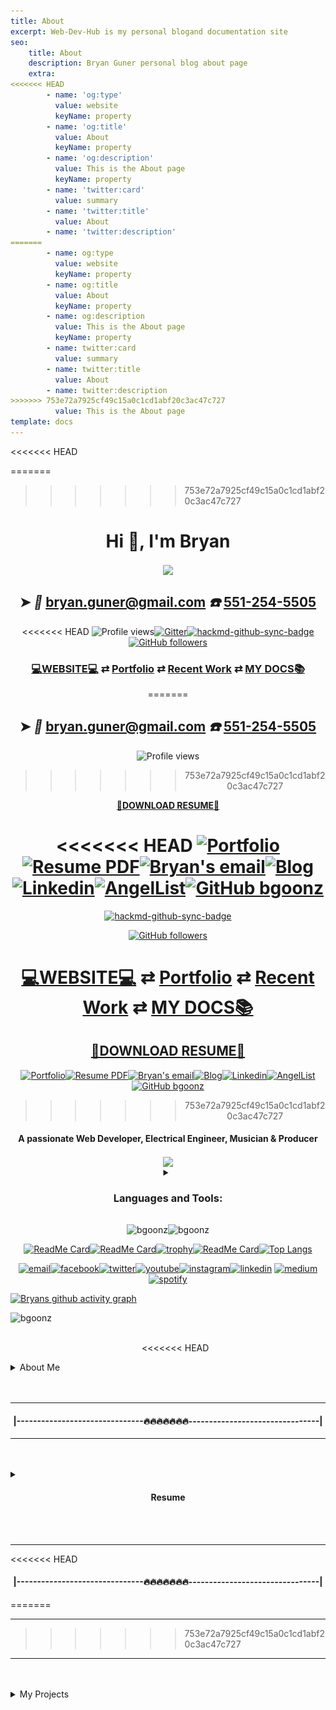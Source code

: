 ```yaml
---
title: About
excerpt: Web-Dev-Hub is my personal blogand documentation site
seo:
    title: About
    description: Bryan Guner personal blog about page
    extra:
<<<<<<< HEAD
        - name: 'og:type'
          value: website
          keyName: property
        - name: 'og:title'
          value: About
          keyName: property
        - name: 'og:description'
          value: This is the About page
          keyName: property
        - name: 'twitter:card'
          value: summary
        - name: 'twitter:title'
          value: About
        - name: 'twitter:description'
=======
        - name: og:type
          value: website
          keyName: property
        - name: og:title
          value: About
          keyName: property
        - name: og:description
          value: This is the About page
          keyName: property
        - name: twitter:card
          value: summary
        - name: twitter:title
          value: About
        - name: twitter:description
>>>>>>> 753e72a7925cf49c15a0c1cd1abf20c3ac47c727
          value: This is the About page
template: docs
---
```


<<<<<<< HEAD

=======
>>>>>>> 753e72a7925cf49c15a0c1cd1abf20c3ac47c727
<div align="center">

<h1>Hi 👋, I'm Bryan</h1>
  
<img align="center"  src="https://github.com/bgoonz/bgoonz/blob/master/circle-small-sharp.png?raw=true?raw=true" ></img>
## ➤ _📧_ [bryan.guner@gmail.com](📲) _☎️_ [551-254-5505](551-254-5505)

<<<<<<< HEAD
![Profile views](https://views.whatilearened.today/views/github/bgoonz/views.svg)[![Gitter](https://badges.gitter.im/bgoonz/community.svg)](https://gitter.im/bgoonz/community?utm_source=badge&utm_medium=badge&utm_campaign=pr-badge)[![hackmd-github-sync-badge](https://hackmd.io/5DeYj2oXTvGJ1-Xvp1Jo2Q/badge)](https://hackmd.io/5DeYj2oXTvGJ1-Xvp1Jo2Q)[![GitHub followers](https://img.shields.io/github/followers/bgoonz.svg?style=social&label=Follow&maxAge=2592000)](https://github.com/bgoonz?tab=followers)

### [💻WEBSITE💻](https://bgoonzblog20.netlify.app/) ⇄ [Portfolio](https://bg-portfolio.netlify.app/) ⇄ [Recent Work](https://bgoonz.github.io/github-stats-website/) ⇄ [MY DOCS📚](https://bryan-guner.gitbook.io/my-docs/)
=======
## ➤ _📧_ [bryan.guner@gmail.com](📲) _☎️_ [551-254-5505](551-254-5505)

![Profile views](https://github.com/bgoonz/bgoonz/blob/master/circle-small-sharp.png?raw=true?raw=true 'profile image')
>>>>>>> 753e72a7925cf49c15a0c1cd1abf20c3ac47c727

 [**📁DOWNLOAD RESUME📁**](https://github.com/bgoonz/bgoonz/raw/master/bryan_guner_resume_2021_V9.pdf)

<<<<<<< HEAD
[![Portfolio](https://img.shields.io/badge/-❤_Portfolio-f58?style=flat-square&logo=a&logoColor=white&link=https://bgoonzblog20.netlify.app/)](https://bgoonzblog20.netlify.app/)<a href="https://1drv.ms/b/s!AkGiZ9n9CRDSquIDCW3sdtgIghzpeg?e=GcgN10" download>![Resume PDF](https://img.shields.io/badge/-Resume-f00?style=flat-square&logo=adobe-acrobat-reader&logoColor=white)</a>[![Bryan's email](https://img.shields.io/badge/bryan.guner@gmail.com-f4b400?style=flat-square&logo=gmail&logoColor=black&link=mailto:bryan.guner@gmail.com)](mailto:bryan.guner@gmail.com)[![Blog](https://img.shields.io/badge/-Blog-21759b?style=flat-square&logo=WordPress&logoColor=white&link=https://bgoonzblog20.netlify.app/)](https://bgoonzblog20.netlify.app/)[![Linkedin](https://img.shields.io/badge/-LinkedIn-0077b5?style=flat-square&logo=Linkedin&logoColor=white&link=https://www.linkedin.com/in/bryan-guner-046199128/)](https://www.linkedin.com/in/bryan-guner-046199128/)[![AngelList](https://img.shields.io/badge/-AngelList-black?style=flat-square&logo=AngelList&logoColor=white&link=https://angel.co/u/bryan-guner)](https://angel.co/u/bryan-guner)[![GitHub bgoonz](https://img.shields.io/github/followers/bgoonz?label=follow&style=social)](https://github.com/bgoonz)
=======
[![hackmd-github-sync-badge](https://hackmd.io/5DeYj2oXTvGJ1-Xvp1Jo2Q/badge)](https://hackmd.io/5DeYj2oXTvGJ1-Xvp1Jo2Q)

[![GitHub followers](https://img.shields.io/github/followers/bgoonz.svg?style=social&label=Follow&maxAge=2592000)](https://github.com/bgoonz?tab=followers)

# [💻WEBSITE💻](https://bgoonz-blog.netlify.app/) ⇄ [Portfolio](https://bg-portfolio.netlify.app/) ⇄ [Recent Work](https://bgoonz.github.io/github-stats-website/) ⇄ [MY DOCS📚](https://bryan-guner.gitbook.io/my-docs/)

## **[📁DOWNLOAD RESUME📁](https://github.com/bgoonz/bgoonz/raw/master/bryan_guner_resume_2021_V9.pdf)**

[![Portfolio](https://img.shields.io/badge/-❤_Portfolio-f58?style=flat-square&logo=a&logoColor=white&link=https://bgoonz-blog.netlify.app/)](https://bgoonz-blog.netlify.app/)<a href="https://1drv.ms/b/s!AkGiZ9n9CRDSquIDCW3sdtgIghzpeg?e=GcgN10" download>![Resume PDF](https://img.shields.io/badge/-Resume-f00?style=flat-square&logo=adobe-acrobat-reader&logoColor=white)</a>[![Bryan's email](https://img.shields.io/badge/bryan.guner@gmail.com-f4b400?style=flat-square&logo=gmail&logoColor=black&link=mailto:bryan.guner@gmail.com)](mailto:bryan.guner@gmail.com)[![Blog](https://img.shields.io/badge/-Blog-21759b?style=flat-square&logo=WordPress&logoColor=white&link=https://bgoonz-blog.netlify.app/)](https://bgoonz-blog.netlify.app/)[![Linkedin](https://img.shields.io/badge/-LinkedIn-0077b5?style=flat-square&logo=Linkedin&logoColor=white&link=https://www.linkedin.com/in/bryan-guner-046199128/)](https://www.linkedin.com/in/bryan-guner-046199128/)[![AngelList](https://img.shields.io/badge/-AngelList-black?style=flat-square&logo=AngelList&logoColor=white&link=https://angel.co/u/bryan-guner)](https://angel.co/u/bryan-guner)[![GitHub bgoonz](https://img.shields.io/github/followers/bgoonz?label=follow&style=social)](https://github.com/bgoonz)
>>>>>>> 753e72a7925cf49c15a0c1cd1abf20c3ac47c727

<p align="center">
  
<h4 align="center">A passionate Web Developer, Electrical Engineer, Musician & Producer</h4>

<img align="center" src="https://readme-jokes.vercel.app/api" stye="width:570; height:420;">

<details>

<summary><h3 align="center">Languages and Tools:</h3></summary>

<p align="left"> <a href="https://www.arduino.cc/" target="_blank"> <img src="https://cdn.worldvectorlogo.com/logos/arduino-1.svg" alt="arduino" width="40" height="40"/> </a> <a href="https://aws.amazon.com" target="_blank"> <img src="https://raw.githubusercontent.com/devicons/devicon/master/icons/amazonwebservices/amazonwebservices-original-wordmark.svg" alt="aws" width="40" height="40"/> </a> <a href="https://azure.microsoft.com/" target="_blank"> <img src="https://www.vectorlogo.zone/logos/microsoft_azure/microsoft_azure-icon.svg" alt="azure" width="40" height="40"/> </a> <a href="https://babeljs.io/" target="_blank"> <img src="https://www.vectorlogo.zone/logos/babeljs/babeljs-icon.svg" alt="babel" width="40" height="40"/> </a> <a href="https://www.gnu.org/software/bash/" target="_blank"> <img src="https://www.vectorlogo.zone/logos/gnu_bash/gnu_bash-icon.svg" alt="bash" width="40" height="40"/> </a> <a href="https://getbootstrap.com" target="_blank"> <img src="https://raw.githubusercontent.com/devicons/devicon/master/icons/bootstrap/bootstrap-plain-wordmark.svg" alt="bootstrap" width="40" height="40"/> </a> <a href="https://www.w3schools.com/cpp/" target="_blank"> <img src="https://raw.githubusercontent.com/devicons/devicon/master/icons/cplusplus/cplusplus-original.svg" alt="cplusplus" width="40" height="40"/> </a> <a href="https://www.w3schools.com/css/" target="_blank"> <img src="https://raw.githubusercontent.com/devicons/devicon/master/icons/css3/css3-original-wordmark.svg" alt="css3" width="40" height="40"/> </a> <a href="https://d3js.org/" target="_blank"> <img src="https://raw.githubusercontent.com/devicons/devicon/master/icons/d3js/d3js-original.svg" alt="d3js" width="40" height="40"/> </a> <a href="https://www.docker.com/" target="_blank"> <img src="https://raw.githubusercontent.com/devicons/devicon/master/icons/docker/docker-original-wordmark.svg" alt="docker" width="40" height="40"/> </a> <a href="https://www.elastic.co" target="_blank"> <img src="https://www.vectorlogo.zone/logos/elastic/elastic-icon.svg" alt="elasticsearch" width="40" height="40"/> </a> <a href="https://emberjs.com/" target="_blank"> <img src="https://raw.githubusercontent.com/devicons/devicon/master/icons/ember/ember-original-wordmark.svg" alt="ember" width="40" height="40"/> </a> <a href="https://expressjs.com" target="_blank"> <img src="https://raw.githubusercontent.com/devicons/devicon/master/icons/express/express-original-wordmark.svg" alt="express" width="40" height="40"/> </a> <a href="https://firebase.google.com/" target="_blank"> <img src="https://www.vectorlogo.zone/logos/firebase/firebase-icon.svg" alt="firebase" width="40" height="40"/> </a> <a href="https://www.gatsbyjs.com/" target="_blank"> <img src="https://www.vectorlogo.zone/logos/gatsbyjs/gatsbyjs-icon.svg" alt="gatsby" width="40" height="40"/> </a> <a href="https://cloud.google.com" target="_blank"> <img src="https://www.vectorlogo.zone/logos/google_cloud/google_cloud-icon.svg" alt="gcp" width="40" height="40"/> </a> <a href="https://git-scm.com/" target="_blank"> <img src="https://www.vectorlogo.zone/logos/git-scm/git-scm-icon.svg" alt="git" width="40" height="40"/> </a> <a href="https://heroku.com" target="_blank"> <img src="https://www.vectorlogo.zone/logos/heroku/heroku-icon.svg" alt="heroku" width="40" height="40"/> </a> <a href="https://www.w3.org/html/" target="_blank"> <img src="https://raw.githubusercontent.com/devicons/devicon/master/icons/html5/html5-original-wordmark.svg" alt="html5" width="40" height="40"/> </a> <a href="https://developer.mozilla.org/en-US/docs/Web/JavaScript" target="_blank"> <img src="https://raw.githubusercontent.com/devicons/devicon/master/icons/javascript/javascript-original.svg" alt="javascript" width="40" height="40"/> </a> <a href="https://jekyllrb.com/" target="_blank"> <img src="https://www.vectorlogo.zone/logos/jekyllrb/jekyllrb-icon.svg" alt="jekyll" width="40" height="40"/> </a> <a href="https://www.linux.org/" target="_blank"> <img src="https://raw.githubusercontent.com/devicons/devicon/master/icons/linux/linux-original.svg" alt="linux" width="40" height="40"/> </a> <a href="https://mochajs.org" target="_blank"> <img src="https://www.vectorlogo.zone/logos/mochajs/mochajs-icon.svg" alt="mocha" width="40" height="40"/> </a> <a href="https://www.mongodb.com/" target="_blank"> <img src="https://raw.githubusercontent.com/devicons/devicon/master/icons/mongodb/mongodb-original-wordmark.svg" alt="mongodb" width="40" height="40"/> </a> <a href="https://nextjs.org/" target="_blank"> <img src="https://cdn.worldvectorlogo.com/logos/nextjs-3.svg" alt="nextjs" width="40" height="40"/> </a> <a href="https://nodejs.org" target="_blank"> <img src="https://raw.githubusercontent.com/devicons/devicon/master/icons/nodejs/nodejs-original-wordmark.svg" alt="nodejs" width="40" height="40"/> </a> <a href="https://www.photoshop.com/en" target="_blank"> <img src="https://raw.githubusercontent.com/devicons/devicon/master/icons/photoshop/photoshop-line.svg" alt="photoshop" width="40" height="40"/> </a> <a href="https://www.postgresql.org" target="_blank"> <img src="https://raw.githubusercontent.com/devicons/devicon/master/icons/postgresql/postgresql-original-wordmark.svg" alt="postgresql" width="40" height="40"/> </a> <a href="https://postman.com" target="_blank"> <img src="https://www.vectorlogo.zone/logos/getpostman/getpostman-icon.svg" alt="postman" width="40" height="40"/> </a> <a href="https://pugjs.org" target="_blank"> <img src="https://cdn.worldvectorlogo.com/logos/pug.svg" alt="pug" width="40" height="40"/> </a> <a href="https://github.com/puppeteer/puppeteer" target="_blank"> <img src="https://www.vectorlogo.zone/logos/pptrdev/pptrdev-official.svg" alt="puppeteer" width="40" height="40"/> </a> <a href="https://www.python.org" target="_blank"> <img src="https://raw.githubusercontent.com/devicons/devicon/master/icons/python/python-original.svg" alt="python" width="40" height="40"/> </a> <a href="https://reactjs.org/" target="_blank"> <img src="https://raw.githubusercontent.com/devicons/devicon/master/icons/react/react-original-wordmark.svg" alt="react" width="40" height="40"/> </a> <a href="https://reactnative.dev/" target="_blank"> <img src="https://reactnative.dev/img/header_logo.svg" alt="reactnative" width="40" height="40"/> </a> <a href="https://www.typescriptlang.org/" target="_blank"> <img src="https://raw.githubusercontent.com/devicons/devicon/master/icons/typescript/typescript-original.svg" alt="typescript" width="40" height="40"/> </a> <a href="https://www.vagrantup.com/" target="_blank"> <img src="https://www.vectorlogo.zone/logos/vagrantup/vagrantup-icon.svg" alt="vagrant" width="40" height="40"/> </a> <a href="https://webpack.js.org" target="_blank"> <img src="https://raw.githubusercontent.com/devicons/devicon/d00d0969292a6569d45b06d3f350f463a0107b0d/icons/webpack/webpack-original-wordmark.svg" alt="webpack" width="40" height="40"/> </a> <a href="https://www.adobe.com/products/xd.html" target="_blank"> <img src="https://cdn.worldvectorlogo.com/logos/adobe-xd.svg" alt="xd" width="40" height="40"/> </a> <a href="https://zapier.com" target="_blank"> <img src="https://www.vectorlogo.zone/logos/zapier/zapier-icon.svg" alt="zapier" width="40" height="40"/> </a> </p>  
  
</details>  
  
  </div>

<div align="center">
  
<p><img align="center" src="https://github-readme-streak-stats.herokuapp.com/?user=bgoonz&" alt="bgoonz" /><img align="center" src="https://github-readme-stats.vercel.app/api?username=bgoonz&show_icons=true&locale=en" alt="bgoonz" /></p>

[![ReadMe Card](https://github-readme-stats.vercel.app/api/pin/?username=bgoonz&repo=Lambda)](https://github.com/bgoonz/Lambda)[![ReadMe Card](https://github-readme-stats.vercel.app/api/pin/?username=bgoonz&repo=DS-ALGO-OFFICIAL)](https://github.com/bgoonz/DS-ALGO-OFFICIAL)[![trophy](https://github-profile-trophy.vercel.app/?username=bgoonz&row=1)](https://github.com/bgoonz/github-profile-trophy)[![ReadMe Card](https://github-readme-stats.vercel.app/api/pin/?username=bgoonz&repo=BGOONZ_BLOG_2.0)](https://github.com/bgoonz/BGOONZ_BLOG_2.0)[![Top Langs](https://github-readme-stats.vercel.app/api/top-langs/?username=bgoonz&layout=compact&hide=html,mathematica&langs_count=16)](https://github.com/bgoonz/github-readme-stats)

</div>

<p align="center">
  <a href="mailto:bryan.guner@gmail.com"><img src="https://img.icons8.com/color/96/000000/gmail.png" alt="email"/></a><a href="https://www.facebook.com/bryan.guner/"><img src="https://img.icons8.com/color/96/000000/facebook.png" alt="facebook"/></a><a href="https://twitter.com/bgooonz"><img src="https://img.icons8.com/color/96/000000/twitter-squared.png" alt="twitter"/></a><a href="https://www.youtube.com/channel/UC9-rYyUMsnEBK8G8fCyrXXA/videos"><img src="https://img.icons8.com/color/96/000000/youtube.png" alt="youtube"/></a><a href="https://www.instagram.com/bgoonz/?hl=en"><img src="https://img.icons8.com/color/96/000000/instagram-new.png" alt="instagram"/></a><a href="https://www.linkedin.com/in/bryan-guner-046199128/"><img src="https://img.icons8.com/color/96/000000/linkedin.png" alt="linkedin"/></a>  <a href="https://bryanguner.medium.com/"><img src="https://img.icons8.com/color/96/000000/medium-logo.png" alt="medium"/></a><a href="https://open.spotify.com/user/bgoonz?si=ShH9wYbIQWab5Jz_30BKFw"><img src="https://img.icons8.com/color/96/000000/spotify--v1.png" alt="spotify"/></a>
  </p>
  
  </div>
  
[![Bryans github activity graph](https://activity-graph.herokuapp.com/graph?username=bgoonz&custom_title=This%20is%20Bryans%20Activity&hide_border=true&theme=chartreuse-dark)](https://github.com/bgoonz/github-readme-activity-graph)

<div align="center">
</div>
<p><a href="https://www.buymeacoffee.com/bgoonz"> <img align="left" src="https://cdn.buymeacoffee.com/buttons/v2/default-yellow.png" height="50" width="210" alt="bgoonz" /></a></p><br><br>

<<<<<<< HEAD
<details>
=======
---
>>>>>>> 753e72a7925cf49c15a0c1cd1abf20c3ac47c727

<summary>About Me</summary>

<<<<<<< HEAD
- 🔭 Contract Web Development **Duke Energy**
-
- 🌱 I'm currently learning **React/Redux, Python, Java, Express, jQuery**
-
- 👯 I'm looking to collaborate on [Any web audio or open source educational tools.](<https://goofy-e>
-
- 🤝 I'm looking for help with [L
-
- 👨‍💻 All of my projects are available at [https://bgoonz.github.io/](https://bgoonz.github.io/)

- 📝 I regularly write articles on [medium](https://bryanguner.medium.com/) && [Web-Dev-Resource-Hub](https://web-dev-resource-hub.netlify.app/)

- 💬 Ask me about **Anything:**

- 📫 How to reach me **bryan.guner@gmail.com**

- ⚡ Fun fact **I played Bamboozle Music Festival at the Meadowlands Stadium Complex when I was 14.**
=======
-   🔭 Contract Web Development **Duke Energy**
-   🌱 I'm currently learning **React/Redux, Python, Java, Express, jQuery**
-   👯 I'm looking to collaborate on \[Any web audio or open source educational tools.](<https://goofy-e>
-   🤝 I'm looking for help with [L
-   👨‍💻 All of my projects are available at <https://bgoonz.github.io/>
-   📝 I regularly write articles on [medium](https://bryanguner.medium.com/) && [Web-Dev-Resource-Hub](https://web-dev-resource-hub.netlify.app/)
-   💬 Ask me about **Anything:**
-   📫 How to reach me **bryan.guner@gmail.com**
-   ⚡ Fun fact **I played Bamboozle Music Festival at the Meadowlands Stadium Complex when I was 14.**
>>>>>>> 753e72a7925cf49c15a0c1cd1abf20c3ac47c727

### i really like music :headphones

#### What's the most useful business-related book you've ever read?

> A Random Walk Down Wall Street

#### What's your favorite non-business book?

> Hitchhiker's Guide To The Galaxy

#### If money were not an issue, what would you be doing right now?

> Designing recording software/hardware and using it

#### What words of advice would you give your younger self?

> Try harder and listen to your parents more (the latter bit of advice would be almost certain to fall on deaf ears lol)

#### What's the most creative thing you've ever done?

> I built a platform that listens to a guitarist's performance and automatically triggers guitar effects at the appropriate time in the song.

#### Which founders or startups do you most admire?

> Is it to basic to say Tesla... I know they're prevalent now but I've been an avid fan since as early as 2012.

#### What's your super power?

> Having really good ideas and forgetting them moments later.

#### What's the best way for people to get in touch with you?

> A text

#### What aspects of your work are you most passionate about?

Creating things that change my every day life.

#### What was the most impactful class you took in school?

> Modern Physics... almost changed my major after that class... but at the end of the day engineering was a much more fiscally secure avenue.

#### What's something you wish you had done years earlier?

> Learned to code ... and sing

#### What words of wisdom do you live by?

> \*Disclaimer: The following wisdom is very cliche ... but... "Be the change that you wish to see in the world."

> Mahatma Gandhi

<<<<<<< HEAD
| | ## Portfolio:
=======
---
>>>>>>> 753e72a7925cf49c15a0c1cd1abf20c3ac47c727

# [netlify](https://portfolio42.netlify.app/) |

| :------------: | --------------------------------------------------------------------------------------------------------------------------------------------------------------------------------------------------------------------------------------------------------------------------------------------------------------------------------------------------------------------------------------------------------------------------------------------------------------------------------------------------------------------------------------------------------------------------------------------------------------------------------------------------------------------------------------------------------------------------------------------------------------------------------------------------------------------------------------------------------------------------------------------------------------------------------------------------------------------------------------------------------------------------------------------------------------------------- |
| **Languages** | ![](https://img.shields.io/badge/Lang-HTML5-informational?style=flat&logo=HTML5&logoColor=white&color=00FF00) ![](https://img.shields.io/badge/Lang-CSS-informational?style=flat&logo=CSS%20Wizardry&logoColor=white&color=00FF00) ![](https://img.shields.io/badge/Lang-JavaScript-informational?style=flat&logo=JavaScript&logoColor=white&color=00FF00) ![](https://img.shields.io/badge/Lang-SQL-informational?style=flat&logo=SQL&logoColor=white&color=00FF00) ![](https://img.shields.io/badge/Lang-Java-informational?style=flat&logo=Java&logoColor=white&color=00FF00) <br />![](https://img.shields.io/badge/Lang-Python-informational?style=flat&logo=Python&logoColor=white&color=00FF00) ![](https://img.shields.io/badge/Lang-TypeScript-informational?style=flat&logo=TypeScript&logoColor=white&color=00FF00) |
| **Libraries** | ![](https://img.shields.io/badge/Lib-Bootstrap-informational?style=flat&logo=Bootstrap&logoColor=white&color=00FF00) ![](https://img.shields.io/badge/Lib-React-informational?style=flat&logo=React&logoColor=white&color=00FF00) |
| **Frameworks** | ![](https://img.shields.io/badge/FW-Redux-informational?style=flat&logo=Redux&logoColor=white&color=00FF00) ![](https://img.shields.io/badge/FW-Node.js-informational?style=flat&logo=Node.js&logoColor=white&color=00FF00) ![](https://img.shields.io/badge/FW-Express-informational?style=flat&logoColor=white&color=00FF00) ![](https://img.shields.io/badge/FW-PowerShell-informational?style=flat&logo=PowerShell&logoColor=white&color=00FF00) |
| **Databases** | ![](https://img.shields.io/badge/DB-PostgreSQL-informational?style=flat&logo=PostgreSQL&logoColor=white&color=00FF00) ![](https://img.shields.io/badge/DB-MySQL-informational?style=flat&logo=MySQL&logoColor=white&color=00FF00) |
| **Testing** | ![](https://img.shields.io/badge/Test-Jest-informational?style=flat&logo=Jest&logoColor=white&color=00FF00) ![](https://img.shields.io/badge/Test-Cypress-informational?style=flat&logo=Cypress&logoColor=white&color=00FF00) ![](https://img.shields.io/badge/Test-JUnit-informational?style=flat&logo=JUnit&logoColor=white&color=00FF00) |
| **Other** | ![](https://img.shields.io/badge/Editor-VS%20Code-informational?style=flat&logo=visualstudiocode&logoColor=white&color=00FF00) ![](https://img.shields.io/badge/Editor-IntelliJ%20IDEA-informational?style=flat&logo=intellijidea&logoColor=white&color=00FF00) <br />![](https://img.shields.io/badge/Tools-ESLint-informational?style=flat&logo=ESLint&logoColor=white&color=00FF00) ![](https://img.shields.io/badge/Tools-Postman-informational?style=flat&logo=Postman&logoColor=white&color=00FF00) ![](https://img.shields.io/badge/Tools-Git-informational?style=flat&logo=Git&logoColor=white&color=00FF00) ![](https://img.shields.io/badge/Tools-GitHub-informational?style=flat&logo=GitHub&logoColor=white&color=00FF00) <br />![](https://img.shields.io/badge/OS-Windows%2010-informational?style=flat&logo=Windows&logoColor=white&color=00FF00) <br />![](https://img.shields.io/badge/Code-LESS-informational?style=flat&logoColor=white&color=00FF00) ![](https://img.shields.io/badge/Code-Emmet-informational?style=flat&logoColor=white&color=00FF00) |

  </div>

</details>

<br>
<br>

---
<center><h4>|-------------------------------🔥🔥🔥🔥🔥🔥🔥--------------------------------|</h4></center>

---
<br>
<br>

<!-- start work experience section -->
<details>
<summary><center><h4> Resume</h4></center> </summary>

# ➤ Technical Skills

| **Programming\*\*** Languages:\*\* | JavaScript ES-6, NodeJS, React, HTML5, CSS3, SCSS, Bash Shell, Excel, SQL, NoSQL, MATLAB, Python, C++ |
| ---------------------------------- | ----------------------------------------------------------------------------------------------------- |
| **Databases:**                     | PostgreSQL, MongoDB                                                                                   |
| **Cloud:**                         | Docker, AWS, Google App Engine, Netlify, Digital Ocean, Heroku, Azure Cloud Services                  |
| **OS:**                            | Linux, Windows (WSL), IOS                                                                             |
| **Agile:**                         | GitHub, BitBucket, Jira, Confluence                                                                   |
| **IDEs:**                          | VSCode, Visual Studio, Atom, Code Blocks, Sublime Text 3, Brackets                                    |

---

[![-----------------------------------------------------](https://raw.githubusercontent.com/andreasbm/readme/master/assets/lines/colored.png)](#experience)

# ➤ Experience

| **Duke Energy:** Hallandale Beach, FL | March 2020 - Present |
| --------------------------------------------- | -------------------- |
| **Front End Web Developer**                   |
|                                               |

<<<<<<< HEAD
- Responsible for front-end development for a custom real estate application which provides sophisticated and fully customizable filtering to allow investors and real estate professionals to narrow in on exact search targets.
- Designed mock-up screens, wireframes, and workflows for intuitive user experience.
- Migrated existing multi-page user experience into singular page interfaces using React components.
- Participated in every stage of the design from conception through development and iterative improvement.
- Produced user stories and internal documentation for future site development and maintenance.
- Implemented modern frameworks including Bootstrap and Font-Awesome to give the site an aesthetic overhaul.
- Managed all test deployments using a combination of Digital Ocean and Netlify.
- Produced unit tests using a combination of Mocha and Chai.
- Injected Google Analytics to capture pertinent usage data to produce an insightful dashboard experience.
=======
-   Responsible for front-end development for a custom real estate application which provides sophisticated and fully customizable filtering to allow investors and real estate professionals to narrow in on exact search targets.
-   Designed mock-up screens, wireframes, and workflows for intuitive user experience.
-   Migrated existing multi-page user experience into singular page interfaces using React components.
-   Participated in every stage of the design from conception through development and iterative improvement.
-   Produced user stories and internal documentation for future site development and maintenance.
-   Implemented modern frameworks including Bootstrap and Font-Awesome to give the site an aesthetic overhaul.
-   Managed all test deployments using a combination of Digital Ocean and Netlify.
-   Produced unit tests using a combination of Mocha and Chai.
-   Injected Google Analytics to capture pertinent usage data to produce an insightful dashboard experience.
>>>>>>> 753e72a7925cf49c15a0c1cd1abf20c3ac47c727

| **Environment:** | **JavaScript, JQuery, React, HTML5 &amp; CSS, Bootstrap, DOJO, Google Cloud, Bash Script** |
| ---------------- | ------------------------------------------------------------------------------------------ |

| **Cembre:** Edison, NJ           | Nov 2019 - Mar 2020 |
| -------------------------------- | ------------------- |
| **Product Development Engineer** |
|                                  |

<<<<<<< HEAD
- Converted client&#39;s product needs into technical specs to be sent to the development team in Italy.
- Reorganized internal file server structure.
- Conducted remote / in person system integration and product demonstrations.
- Presided over internal and end user software trainings in addition to producing the corresponding documentation.
- Served as the primary point of contact for troubleshooting railroad hardware and software in the North America.
=======
-   Converted client&#39;s product needs into technical specs to be sent to the development team in Italy.
-   Reorganized internal file server structure.
-   Conducted remote / in person system integration and product demonstrations.
-   Presided over internal and end user software trainings in addition to producing the corresponding documentation.
-   Served as the primary point of contact for troubleshooting railroad hardware and software in the North America.
>>>>>>> 753e72a7925cf49c15a0c1cd1abf20c3ac47c727

| **Environment:** | **Excel, AutoCAD, PowerPoint, Word** |
| ---------------- | ------------------------------------ |

---

[![-----------------------------------------------------](https://raw.githubusercontent.com/andreasbm/readme/master/assets/lines/colored.png)](#education)

# ➤ Education

| **B.S. Electrical Engineering, TCNJ,** Ewing NJ | 2014 - 2019 |
| ------------------------------------------------ | ----------- |

**Capstone Project - Team Lead**

<<<<<<< HEAD
- Successfully completed and delivered a platform to digitize a guitar signal and perform filtering before executing frequency &amp; time domain analysis to track a current performance against prerecorded performance.
- Implemented the Dynamic Time Warping algorithm in C++ and Python to autonomously activate or adjust guitar effect at multiple pre-designated section of performance.
=======
-   Successfully completed and delivered a platform to digitize a guitar signal and perform filtering before executing frequency &amp; time domain analysis to track a current performance against prerecorded performance.
-   Implemented the Dynamic Time Warping algorithm in C++ and Python to autonomously activate or adjust guitar effect at multiple pre-designated section of performance.
>>>>>>> 753e72a7925cf49c15a0c1cd1abf20c3ac47c727

| **Environment:** | **C++, Python, MATLAB, PureData** |
| ---------------- | --------------------------------- |

</details>

<br>
<br>

---
<<<<<<< HEAD
<center><h4>|-------------------------------🔥🔥🔥🔥🔥🔥🔥--------------------------------|</h4></center>
=======

---
>>>>>>> 753e72a7925cf49c15a0c1cd1abf20c3ac47c727

---
<br>
<br>

<details>

<summary> My Projects</summary>

<table>
  <thead>
    <tr>
      <th>Project Name</th>
      <th>Skills used</th>
      <th>Description</th>
    </tr>
  </thead>
  <tbody>
    <tr>
      <td><a href='https://web-dev-resource-hub.netlify.app/'>Web-Dev-Resource-Hub (blog)</a></td>
      <td>Html, Css, javascript, Python, jQuery,  React,  FireBase,  AWS S3,  Netlify,  Heroku,  NodeJS,  PostgreSQL,  C++,  Web Audio API</td>
      <td>My blog site contains my resource sharing and blog site ... centered mostly on web development and just a bit of audio production / generally nerdy things I find interesting.</td>
    </tr>
       <tr>
      <td><a href='https://project-showcase-bgoonz.netlify.app/'>Dynamic Guitar Effects Triggering Using A Modified Dynamic Time Warping Algorithm</a></td>
      <td>C, C++, Python, Java, Pure Data, Matlab</td>
      <td>Successfully completed and delivered a platform to digitize a guitar signal and perform filtering before executing frequency & time domain analysis to track a current performance against prerecorded performance.Implemented the Dynamic Time Warping algorithm in C++ and Python to autonomously activate or adjust guitar effect at multiple pre-designated section of performance.</td>
    </tr>
    <tr>
      <td><a href="https://trusting-dijkstra-4d3b17.netlify.app/">Data Structures & Algorithms Interactive Learning Site</a></td>
      <td>HTML, CSS, Javascript,  Python,  Java,  jQuery,  Repl.it-Database API</td>
      <td>A interactive and comprehensive guide and learning tool for DataStructures and Algorithms ... concentrated on JS but with some examples in Python,  C++ and Java as well</td>
    </tr>
    <tr>
      <td><a href='https://mihirbegmusic.netlify.app/'>MihirBeg.com</a></td>
      <td>Html, Css, Javascript,  Bootstrap,  FontAwesome,  jQuery</td>
      <td>A responsive and mobile friendly content promotion site for an Audio Engineer to engage with fans and potential clients</td>
    </tr>
    <tr>
      <td><a href='https://tetris42.netlify.app/'>Tetris-JS</a></td>
      <td>Html, Css, Javascript</td>
      <td>The classic game of tetris implemented in plain javascipt and styled with a retro-futureistic theme</td>
    </tr>
    <tr>
      <td><a href="https://githtmlpreview.netlify.app/">Git Html Preview Tool</a></td>
      <td>Git,  Javascript,  CSS3,  HTML5,  Bootstrap,  BitBucket</td>
      <td>Loads HTML using CORS proxy,  then process all links,  frames,  scripts and styles,  and load each of them using CORS proxy,  so they can be evaluated by the browser.</td>
    </tr>
    <tr>
      <td><a href='https://project-showcase-bgoonz.netlify.app/'>Mini Project Showcase</a></td>
      <td>HTML, HTML5, CSS, CSS3, Javascript, jQuery</td>
      <td>add songs and play music, it also uses to store data in  INDEXEDB Database by which we can play songs, if we not clear the catch then song will remain stored in database.</td>
    </tr>

  </tbody>

<p align="center">

<br>
<br>



<br>
<br>

<div style=" border: 1px solid black">


</div>
<hr>

---

# [Learning React Blog](https://ecstatic-jang-593fd1.netlify.app/readme)

#### React Repo

[React Repo](https://github.com/bgoonz/React-Practice)

---

## <a href="https://codesandbox.io/embed/zealous-microservice-ti7em?autoresize=1&expanddevtools=1&fontsize=14&hidenavigation=1&moduleview=1&theme=dark"   style="width:100%; height:20px; border:0; border-radius: 4px; overflow:hidden;" rel="React Todo">![Foo](https://codesandbox.io/static/img/play-codesandbox.svg)</a>

<div style=" border: 1px solid black">


</div>

# [react-documentation-site](https://documentation-site-react2-peitff669-bgoonz.vercel.app/)

[![Edit magical-stallman-ov0d1](https://codesandbox.io/static/img/play-codesandbox.svg)](https://codesandbox.io/s/magical-stallman-ov0d1?autoresize=1&expanddevtools=1&fontsize=12&hidenavigation=1&moduleview=1&theme=dark)

<div style=" border: 1px solid black">


</div>

---

## ➤ Codepens (mostly embeded animations)

# [code-pens-embedded](https://embedable-content.netlify.app/)

[![-----------------------------------------------------](https://raw.githubusercontent.com/andreasbm/readme/master/assets/lines/colored.png)](#weekly-quick-snips)

## ➤ Weekly-Quick-Snips

---

#### Snippet of the Day

### replaceAll

the method string.replaceAll(search, replaceWith) replaces all appearances of search string with replaceWith.

```js

const str = 'this is a JSsnippets example';

const updatedStr = str.replace('example', 'snippet'); // 'this is a  JSsnippets snippet'

The tricky part is that replace method replaces only the very first match of the substring we have passed:

const str = 'this is a JSsnippets example and examples are great';

const updatedStr = str.replace('example', 'snippet'); //'this is a JSsnippets snippet and examples are great'

In order to go through this, we need to use a global regexp instead:

const str = 'this is a JSsnippets example and examples are great';

const updatedStr = str.replace(/example/g, 'snippet'); //'this is a JSsnippets snippet and snippets are greatr'

but now we have new friend in town, replaceAll

const str = 'this is a JSsnippets example and examples are great';

const updatedStr = str.replaceAll('example', 'snippet'); //'this is a JSsnippets snippet and snippets are greatr'

```

---

### Fibonacci in Python

```py
def fib_iter(n):
    if n == 0:
        return 0
    if n == 1:
        return 1
    p0 = 0
    p1 = 1
    for i in range(n-1):
        next_val = p0 + p1
        p0 = p1
        p1 = next_val
    return next_val
for i in range(10):
    print(f'{i}: {fib_iter(i)}')
```

---



## ➤ Github Gists

[![-----------------------------------------------------](https://raw.githubusercontent.com/andreasbm/readme/master/assets/lines/colored.png)](#github-gists)


## [Github Gists](https://bgoonzgist.netlify.app/)

#### Yesterday's Snippet of the day

---

```py
def quicksort(l):
    # One of our base cases is an empty list or list with one element
    if len(l) == 0 or len(l) == 1:
        return l
    # If we have a left list, a pivot point and a right list...
    # assigns the return values of the partition() function
    left, pivot, right = partition(l)
    # Our sorted list looks like left + pivot + right, but sorted.
    # Pivot has to be in brackets to be a list, so python can concatenate all the elements to a single list
    return quicksort(left) + [pivot] + quicksort(right)

print(quicksort([]))

print(quicksort([1]))

print(quicksort([1,2]))

print(quicksort([2,1]))

print(quicksort([2,2]))

print(quicksort([5,3,9,4,8,1,7]))

print(quicksort([1,2,3,4,5,6,7]))

print(quicksort([9,8,7,6,5,4,3,2,1]))
```

---

<details>
  
  <summary>See Older Snippets!</summary>
  
#### This Week's snippets
  
  ---
  
   >will replace any spaces in file names with an underscore!

```bash
 for file in *; do mv "$file" `echo $file | tr ' ' '_'` ; done
  ## TAKING IT A STEP FURTHER:
 # Let's do it recursivley:
  function RecurseDirs ()
{
    oldIFS=$IFS
    IFS=$'\n'
    for f in "$@"
    do
  # YOUR CODE HERE!

[![-----------------------------------------------------](https://raw.githubusercontent.com/andreasbm/readme/master/assets/lines/colored.png)]

for file in \*; do mv "$file" `echo $file | tr ' ' '_'` ; done
        if [[ -d "${f}" ]]; then
cd "${f}"
            RecurseDirs $(ls -1 ".")
            cd ..
        fi
    done
    IFS=$oldIFS
}
RecurseDirs "./"

```

 ---
### Copy to clipboard jQuerry
 > Language: Javascript/Jquery

>In combination with the script tag :  <script src="https://ajax.googleapis.com/ajax/libs/jquery/3.5.1/jquery.min.js"></script> , this snippet will add a copy to clipboard button to all of your embedded <code> blocks.

```js
$(document).ready(function() {
  $('code, pre').append('<span class="command-copy" ><i class="fa fa-clipboard" aria-hidden="true"></i></span>');

  $('code span.command-copy').click(function(e) {
    var text = $(this).parent().text().trim(); //.text();
    var copyHex = document.createElement('input');
    copyHex.value = text
    document.body.appendChild(copyHex);
    copyHex.select();
    document.execCommand('copy');
    console.log(copyHex.value)
    document.body.removeChild(copyHex);
  });

  $('pre span.command-copy').click(function(e) {
    var text = $(this).parent().text().trim();
    var copyHex = document.createElement('input');
    copyHex.value = text
    document.body.appendChild(copyHex);
    copyHex.select();
    document.execCommand('copy');
    console.log(copyHex.value)
    document.body.removeChild(copyHex);
  });
})

```

---

### Append Files in PWD

```js
//APPEND-DIR.js
const fs = require('fs');
let cat = require('child_process').execSync('cat *').toString('UTF-8');
fs.writeFile('output.md', cat, (err) => {
    if (err) throw err;
});
```

---

### doesUserFrequentStarbucks.js

```js
const isAppleDevice = /Mac|iPod|iPhone|iPad/.test(navigator.platform);
console.log(isAppleDevice);
// Result: will return true if user is on an Apple device
```

---

### arr-intersection.js

```js
/*
 function named intersection(firstArr) that takes in an array and
returns a function. 
When the function returned by intersection is invoked
passing in an array (secondArr) it returns a new array containing the elements
common to both firstArr and secondArr.
*/
function intersection(firstArr) {
    return (secondArr) => {
        let common = [];
        for (let i = 0; i < firstArr.length; i++) {
            let el = firstArr[i];
            if (secondArr.indexOf(el) > -1) {
                common.push(el);
            }
        }
        return common;
    };
}
let abc = intersection(['a', 'b', 'c']); // returns a function
console.log(abc(['b', 'd', 'c'])); // returns [ 'b', 'c' ]

let fame = intersection(['f', 'a', 'm', 'e']); // returns a function
console.log(fame(['a', 'f', 'z', 'b'])); // returns [ 'f', 'a' ]
```

---

### arr-of-cum-partial-sums.js

```js
/*
First is recurSum(arr, start) which returns the sum of the elements of arr from the index start till the very end.
Second is partrecurSum() that recursively concatenates the required sum into an array and when we reach the end of the array, it returns the concatenated array.
*/
//arr.length -1 = 5
//                   arr   [    1,    7,    12,   6,    5,    10   ]
//                   ind   [    0     1     2     3     4      5   ]
//                              ↟                              ↟
//                            start                           end

function recurSum(arr, start = 0, sum = 0) {
    if (start < arr.length) {
        return recurSum(arr, start + 1, sum + arr[start]);
    }

    return sum;
}

function rPartSumsArr(arr, partSum = [], start = 0, end = arr.length - 1) {
    if (start <= end) {
        return rPartSumsArr(arr, partSum.concat(recurSum(arr, start)), ++start, end);
    }
    return partSum.reverse();
}

console.log('------------------------------------------------rPartSumArr------------------------------------------------');
console.log('rPartSumsArr(arr)=[ 1, 1, 5, 2, 6, 10 ]: ', rPartSumsArr(arr));
console.log('rPartSumsArr(arr1)=[ 1, 7, 12, 6, 5, 10 ]: ', rPartSumsArr(arr1));
console.log('------------------------------------------------rPartSumArr------------------------------------------------');
/*
------------------------------------------------rPartSumArr------------------------------------------------
rPartSumsArr(arr)=[ 1, 1, 5, 2, 6, 10 ]:  [ 10, 16, 18, 23, 24, 25 ]
rPartSumsArr(arr1)=[ 1, 7, 12, 6, 5, 10 ]:  [ 10, 15, 21, 33, 40, 41 ]
------------------------------------------------rPartSumArr------------------------------------------------
*/
```

---

### camel2Kabab.js

---


```js


function camelToKebab(value) {
    return value.replace(/([a-z])([A-Z])/g, '$1-$2').toLowerCase();
}
```

---

### camelCase.js

---


```js


function camel(str) {
    return str.replace(/(?:^\w|[A-Z]|\b\w|\s+)/g, function (match, index) {
        if (+match === 0) return ''; // or if (/\s+/.test(match)) for white spaces
        return index === 0 ? match.toLowerCase() : match.toUpperCase();
    });
}
```

---

### concatLinkedLists.js

---


```js


function addTwoNumbers(l1, l2) {
    let result = new ListNode(0);
    let currentNode = result;
    let carryOver = 0;
    while (l1 != null || l2 != null) {
        let v1 = 0;
        let v2 = 0;
        if (l1 != null) v1 = l1.val;
        if (l2 != null) v2 = l2.val;

        let sum = v1 + v2 + carryOver;
        carryOver = Math.floor(sum / 10);
        sum = sum % 10;
        currentNode.next = new ListNode(sum);

        currentNode = currentNode.next;
        if (l1 != null) l1 = l1.next;
        if (l2 != null) l2 = l2.next;
    }

    if (carryOver > 0) {
        currentNode.next = new ListNode(carryOver);
    }

    return result.next;
}
```

---

### fast-is-alpha-numeric.js

```js
//Function to test if a character is alpha numeric that is faster than a regular
//expression in JavaScript

let isAlphaNumeric = (char) => {
    char = char.toString();
    let id = char.charCodeAt(0);
    if (
        !(id > 47 && id < 58) && // if not numeric(0-9)
        !(id > 64 && id < 91) && // if not letter(A-Z)
        !(id > 96 && id < 123) // if not letter(a-z)
    ) {
        return false;
    }
    return true;
};

console.log(isAlphaNumeric('A')); //true
console.log(isAlphaNumeric(2)); //true
console.log(isAlphaNumeric('z')); //true
console.log(isAlphaNumeric(' ')); //false
console.log(isAlphaNumeric('!')); //false
```

---

### find-n-replace.js

---


```js


function replaceWords(str, before, after) {
    if (/^[A-Z]/.test(before)) {
        after = after[0].toUpperCase() + after.substring(1);
    } else {
        after = after[0].toLowerCase() + after.substring(1);
    }
    return str.replace(before, after);
}
console.log(replaceWords('Let us go to the store', 'store', 'mall')); //"Let us go to the mall"
console.log(replaceWords('He is Sleeping on the couch', 'Sleeping', 'sitting')); //"He is Sitting on the couch"
console.log(replaceWords('His name is Tom', 'Tom', 'john'));
//"His name is John"
```

---

### flatten-arr.js

```js
/*Simple Function to flatten an array into a single layer */
const flatten = (array) => array.reduce((accum, ele) => accum.concat(Array.isArray(ele) ? flatten(ele) : ele), []);
```

---

### isWeekDay.js

```js
const isWeekday = (date) => date.getDay() % 6 !== 0;
console.log(isWeekday(new Date(2021, 0, 11)));
// Result: true (Monday)
console.log(isWeekday(new Date(2021, 0, 10)));
// Result: false (Sunday)
```

---

### longest-common-prefix.js

---


```js


function longestCommonPrefix(strs) {
    let prefix = '';
    if (strs.length === 0) return prefix;
    for (let i = 0; i < strs[0].length; i++) {
        const character = strs[0][i];
        for (let j = 0; j < strs.length; j++) {
            if (strs[j][i] !== character) return prefix;
        }
        prefix = prefix + character;
    }
    return prefix;
}
```

<a href="https://wakatime.com"><img src="https://wakatime.com/share/@bgoonz42/e088a908-1c73-434f-9eab-b73ea4f17d3c.png" /></a>

</details>

<hr>



[list-of-my-websites](https://gist.github.com/bgoonz/659a9b81ac45453bedc0a1a36275b580)

[![Awesome](https://cdn.rawgit.com/sindresorhus/awesome/d7305f38d29fed78fa85652e3a63e154dd8e8829/media/badge.svg)](https://github.com/sindresorhus/awesome) [![Made With Love](https://img.shields.io/badge/Made%20With-Love-orange.svg)](https://github.com/chetanraj/awesome-github-badges)

[![forthebadge](https://forthebadge.com/images/badges/certified-snoop-lion.svg)](https://forthebadge.com)[![forthebadge](https://forthebadge.com/images/badges/60-percent-of-the-time-works-every-time.svg)](https://forthebadge.com)

[![Website shields.io](https://img.shields.io/website-up-down-green-red/http/shields.io.svg)](https://github.com/bgoonz/blog-w-comments)[![Ask Me Anything !](https://img.shields.io/badge/Ask%20me-anything-1abc9c.svg)](https://GitHub.com/bgoonz/ask-me-anything)[![Gitter](https://badges.gitter.im/bgoonz/community.svg)](https://gitter.im/bgoonz/community?utm_source=badge&utm_medium=badge&utm_campaign=pr-badge)[![PyPI license](https://img.shields.io/pypi/l/ansicolortags.svg)](https://pypi.python.org/pypi/ansicolortags/)

[![Maintenance](https://img.shields.io/badge/Maintained%3F-yes-green.svg)](https://GitHub.com/bgoonz/bgoonz/graphs/commit-activity)[![Open Source Love](https://badges.frapsoft.com/os/v1/open-source.png?v=103)](https://github.com/ellerbrock/open-source-badges/) [![Bash Shell](https://badges.frapsoft.com/bash/v1/bash.png?v=103)](https://github.com/ellerbrock/open-source-badges/)

![React](https://img.shields.io/badge/-React-black?style=flat&logo=react) ![Redux](https://img.shields.io/badge/-Redux-lightblue?style=flat&logo=redux)
![HTML5](https://img.shields.io/badge/-HTML5-E34F26?style=flat&logo=html5&logoColor=white) ![CSS3](https://img.shields.io/badge/-CSS3-1572B6?style=flat&logo=css3) ![Sass](https://img.shields.io/badge/-Sass-black?style=flat&logo=sass)![Docker](https://img.shields.io/badge/-Docker-black?style=flat&logo=docker) ![MySQL](https://img.shields.io/badge/-MySQL-black?style=flat&logo=mysql) ![PostgresQL](https://img.shields.io/badge/-PostgreSQL-blue?style=flat&logo=postgresql) ![Git](https://img.shields.io/badge/-Git-black?style=flat&logo=git) ![Ruby](https://img.shields.io/badge/-Ruby-darkred?style=flat&logo=ruby) ![Material-UI](https://img.shields.io/badge/-MaterialUI-0081CB?style=flat&logo=Material-UI&logoColor=white)

![Express](https://img.shields.io/badge/-Express-blue?style=flat&logo=express) ![Nodejs](https://img.shields.io/badge/-Nodejs-green?style=flat&logo=Node.js)![Python](https://img.shields.io/badge/-Python-lightyellow?style=flat&logo=python&logoColor=blue) ![Bootstrap](https://img.shields.io/badge/-Bootstrap-7952B3?style=flat&logo=bootstrap&logoColor=white) ![JavaScript](https://img.shields.io/badge/-JavaScript-black?style=flat&logo=javascript)

</details>

</center>
